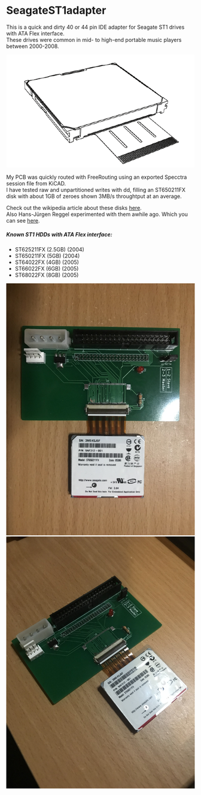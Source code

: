 # SeagateST1adapter

This is a quick and dirty 40 or 44 pin IDE adapter for Seagate ST1 drives with ATA Flex interface.  
These drives were common in mid- to high-end portable music players between 2000-2008.  
  
![Illustration](/docs/pics/Screenshot_20201127_205614.png "Illustration")    
  
My PCB was quickly routed with FreeRouting using an exported Specctra session file from KiCAD.  
I have tested raw and unpartitioned writes with dd, filling an ST650211FX disk with about 1GB of zeroes shown 3MB/s throughtput at an average.  
  
Check out the wikipedia article about these disks [here](https://en.wikipedia.org/wiki/Seagate_ST1).  
Also Hans-Jürgen Reggel experimented with them awhile ago. Which you can see [here](http://www.hjreggel.net/hdtechdat/hd-seagate.html).  
  
##### Known ST1 HDDs with ATA Flex interface:
  
- ST625211FX (2.5GB) (2004)
- ST650211FX (5GB) (2004)
- ST64022FX (4GB) (2005)
- ST66022FX (6GB) (2005)
- ST68022FX (8GB) (2005)
  
  
![Revision 1 pic](/docs/pics/IMG_1983.jpg "Revision 1 pic")  
![Revision 1 pic](/docs/pics/IMG_1984.jpg "Revision 1 pic")  
